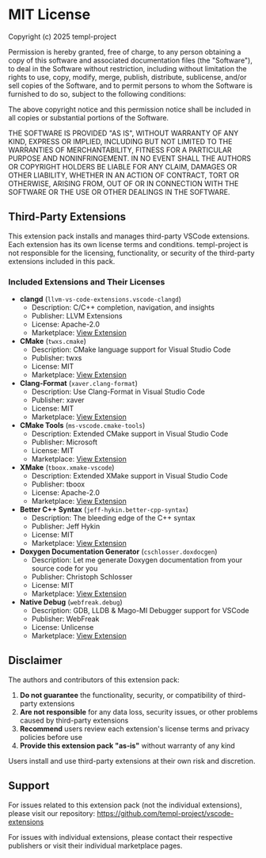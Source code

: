 # MIT License

Copyright (c) 2025 templ-project

Permission is hereby granted, free of charge, to any person obtaining a copy
of this software and associated documentation files (the "Software"), to deal
in the Software without restriction, including without limitation the rights
to use, copy, modify, merge, publish, distribute, sublicense, and/or sell
copies of the Software, and to permit persons to whom the Software is
furnished to do so, subject to the following conditions:

The above copyright notice and this permission notice shall be included in all
copies or substantial portions of the Software.

THE SOFTWARE IS PROVIDED "AS IS", WITHOUT WARRANTY OF ANY KIND, EXPRESS OR
IMPLIED, INCLUDING BUT NOT LIMITED TO THE WARRANTIES OF MERCHANTABILITY,
FITNESS FOR A PARTICULAR PURPOSE AND NONINFRINGEMENT. IN NO EVENT SHALL THE
AUTHORS OR COPYRIGHT HOLDERS BE LIABLE FOR ANY CLAIM, DAMAGES OR OTHER
LIABILITY, WHETHER IN AN ACTION OF CONTRACT, TORT OR OTHERWISE, ARISING FROM,
OUT OF OR IN CONNECTION WITH THE SOFTWARE OR THE USE OR OTHER DEALINGS IN THE
SOFTWARE.

## Third-Party Extensions

This extension pack installs and manages third-party VSCode extensions. Each extension has its own license terms and conditions. templ-project is not responsible for the licensing, functionality, or security of the third-party extensions included in this pack.

### Included Extensions and Their Licenses

- **clangd** (`llvm-vs-code-extensions.vscode-clangd`)
  - Description: C/C++ completion, navigation, and insights
  - Publisher: LLVM Extensions
  - License: Apache-2.0
  - Marketplace: [View Extension](https://open-vsx.org/extension/llvm-vs-code-extensions/vscode-clangd)
- **CMake** (`twxs.cmake`)
  - Description: CMake language support for Visual Studio Code
  - Publisher: twxs
  - License: MIT
  - Marketplace: [View Extension](https://open-vsx.org/extension/twxs/cmake)
- **Clang-Format** (`xaver.clang-format`)
  - Description: Use Clang-Format in Visual Studio Code
  - Publisher: xaver
  - License: MIT
  - Marketplace: [View Extension](https://open-vsx.org/extension/xaver/clang-format)
- **CMake Tools** (`ms-vscode.cmake-tools`)
  - Description: Extended CMake support in Visual Studio Code
  - Publisher: Microsoft
  - License: MIT
  - Marketplace: [View Extension](https://open-vsx.org/extension/ms-vscode/cmake-tools)
- **XMake** (`tboox.xmake-vscode`)
  - Description: Extended XMake support in Visual Studio Code
  - Publisher: tboox
  - License: Apache-2.0
  - Marketplace: [View Extension](https://open-vsx.org/extension/tboox/xmake-vscode)
- **Better C++ Syntax** (`jeff-hykin.better-cpp-syntax`)
  - Description: The bleeding edge of the C++ syntax
  - Publisher: Jeff Hykin
  - License: MIT
  - Marketplace: [View Extension](https://open-vsx.org/extension/jeff-hykin/better-cpp-syntax)
- **Doxygen Documentation Generator** (`cschlosser.doxdocgen`)
  - Description: Let me generate Doxygen documentation from your source code for you
  - Publisher: Christoph Schlosser
  - License: MIT
  - Marketplace: [View Extension](https://open-vsx.org/extension/cschlosser/doxdocgen)
- **Native Debug** (`webfreak.debug`)
  - Description: GDB, LLDB &amp; Mago-MI Debugger support for VSCode
  - Publisher: WebFreak
  - License: Unlicense
  - Marketplace: [View Extension](https://open-vsx.org/extension/webfreak/debug)

## Disclaimer

The authors and contributors of this extension pack:

1. **Do not guarantee** the functionality, security, or compatibility of third-party extensions
2. **Are not responsible** for any data loss, security issues, or other problems caused by third-party extensions
3. **Recommend** users review each extension's license terms and privacy policies before use
4. **Provide this extension pack "as-is"** without warranty of any kind

Users install and use third-party extensions at their own risk and discretion.

## Support

For issues related to this extension pack (not the individual extensions), please visit our repository:
https://github.com/templ-project/vscode-extensions

For issues with individual extensions, please contact their respective publishers or visit their individual marketplace pages.
